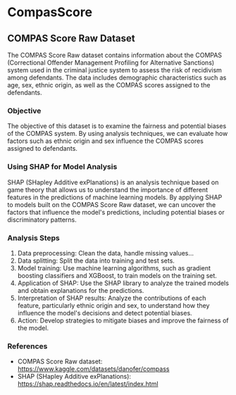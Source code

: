 # CompasScore
## COMPAS Score Raw Dataset

The COMPAS Score Raw dataset contains information about the COMPAS (Correctional Offender Management Profiling for Alternative Sanctions) system used in the criminal justice system to assess the risk of recidivism among defendants. The data includes demographic characteristics such as age, sex, ethnic origin, as well as the COMPAS scores assigned to the defendants.

### Objective
The objective of this dataset is to examine the fairness and potential biases of the COMPAS system. By using analysis techniques, we can evaluate how factors such as ethnic origin and sex influence the COMPAS scores assigned to defendants.

### Using SHAP for Model Analysis
SHAP (SHapley Additive exPlanations) is an analysis technique based on game theory that allows us to understand the importance of different features in the predictions of machine learning models. By applying SHAP to models built on the COMPAS Score Raw dataset, we can uncover the factors that influence the model's predictions, including potential biases or discriminatory patterns.

### Analysis Steps
1. Data preprocessing: Clean the data, handle missing values...
2. Data splitting: Split the data into training and test sets.
3. Model training: Use machine learning algorithms, such as gradient boosting classifiers and XGBoost, to train models on the training set.
4. Application of SHAP: Use the SHAP library to analyze the trained models and obtain explanations for the predictions.
5. Interpretation of SHAP results: Analyze the contributions of each feature, particularly ethnic origin and sex, to understand how they influence the model's decisions and detect potential biases.
6. Action: Develop strategies to mitigate biases and improve the fairness of the model.

### References
* COMPAS Score Raw dataset: https://www.kaggle.com/datasets/danofer/compass
* SHAP (SHapley Additive exPlanations): https://shap.readthedocs.io/en/latest/index.html
